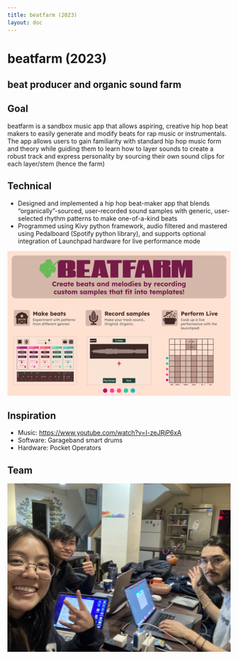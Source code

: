 ```yaml
---
title: beatfarm (2023)
layout: doc
---
```


# beatfarm (2023)
## beat producer and organic sound farm

## Goal
beatfarm is a sandbox music app that allows aspiring, creative hip hop beat makers to easily generate and modify beats for rap music or instrumentals.
The app allows users to gain familiarity with standard hip hop music form and theory while guiding them to learn how to layer sounds to create a robust track and express personality by sourcing their own sound clips for each layer/stem (hence the farm)


## Technical
- Designed and implemented a hip hop beat-maker app that blends “organically”-sourced, user-recorded sound samples with generic, user-selected rhythm patterns to make one-of-a-kind beats
- Programmed using Kivy python framework, audio filtered and mastered using Pedalboard (Spotify python library), and supports optional integration of Launchpad hardware for live performance mode

![poster](./images/beatfarm_poster.svg)

## Inspiration
- Music: https://www.youtube.com/watch?v=I-zeJRjP6xA 
- Software: Garageband smart drums
- Hardware: Pocket Operators


## Team

![team](./images/beatfarm_team.jpg)